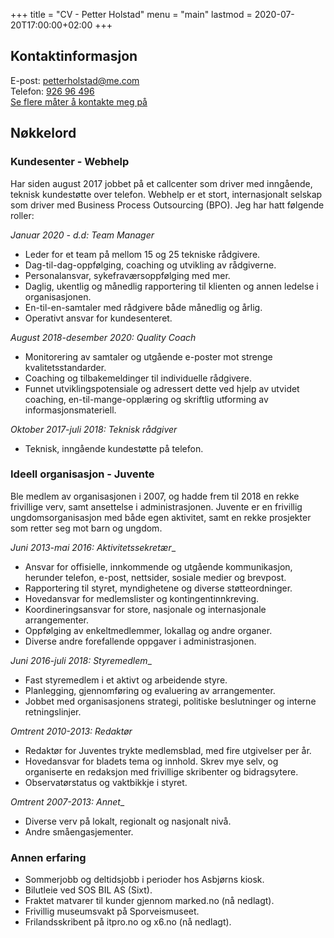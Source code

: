 +++
title = "CV - Petter Holstad"
menu = "main"
lastmod = 2020-07-20T17:00:00+02:00
+++

## Kontaktinformasjon
E-post: [petterholstad@me.com](petterholstad@me.com)  
Telefon: [926 96 496](+4792696496)  
[Se flere måter å kontakte meg på](index)

## Nøkkelord

### Kundesenter - Webhelp
Har siden august 2017 jobbet på et callcenter som driver med inngående, teknisk kundestøtte over telefon. Webhelp er et stort, internasjonalt selskap som driver med Business Process Outsourcing (BPO). Jeg har hatt følgende roller:

_Januar 2020 - d.d: Team Manager_
- Leder for et team på mellom 15 og 25 tekniske rådgivere.
- Dag-til-dag-oppfølging, coaching og utvikling av rådgiverne.
- Personalansvar, sykefraværsoppfølging med mer.
- Daglig, ukentlig og månedlig rapportering til klienten og annen ledelse i organisasjonen.
- En-til-en-samtaler med rådgivere både månedlig og årlig.
- Operativt ansvar for kundesenteret.

_August 2018-desember 2020: Quality Coach_
- Monitorering av samtaler og utgående e-poster mot strenge kvalitetsstandarder.
- Coaching og tilbakemeldinger til individuelle rådgivere.
- Funnet utviklingspotensiale og adressert dette ved hjelp av utvidet coaching, en-til-mange-opplæring og skriftlig utforming av informasjonsmateriell.

_Oktober 2017-juli 2018: Teknisk rådgiver_
- Teknisk, inngående kundestøtte på telefon.

### Ideell organisasjon - Juvente
Ble medlem av organisasjonen i 2007, og hadde frem til 2018 en rekke frivillige verv, samt ansettelse i administrasjonen. Juvente er en frivillig ungdomsorganisasjon med både egen aktivitet, samt en rekke prosjekter som retter seg mot barn og ungdom.

_Juni 2013-mai 2016: Aktivitetssekretær__
- Ansvar for offisielle, innkommende og utgående kommunikasjon, herunder telefon, e-post, nettsider, sosiale medier og brevpost.
- Rapportering til styret, myndighetene og diverse støtteordninger.
- Hovedansvar for medlemslister og kontingentinnkreving.
- Koordineringsansvar for store, nasjonale og internasjonale arrangementer.
- Oppfølging av enkeltmedlemmer, lokallag og andre organer.
- Diverse andre forefallende oppgaver i administrasjonen.

_Juni 2016-juli 2018: Styremedlem__
- Fast styremedlem i et aktivt og arbeidende styre.
- Planlegging, gjennomføring og evaluering av arrangementer.
- Jobbet med organisasjonens strategi, politiske beslutninger og interne retningslinjer.

_Omtrent 2010-2013: Redaktør_
- Redaktør for Juventes trykte medlemsblad, med fire utgivelser per år.
- Hovedansvar for bladets tema og innhold. Skrev mye selv, og organiserte en redaksjon med frivillige skribenter og bidragsytere.
- Observatørstatus og vaktbikkje i styret.

_Omtrent 2007-2013: Annet__
- Diverse verv på lokalt, regionalt og nasjonalt nivå.
- Andre småengasjementer.

### Annen erfaring
- Sommerjobb og deltidsjobb i perioder hos Asbjørns kiosk.
- Bilutleie ved SOS BIL AS (Sixt).
- Fraktet matvarer til kunder gjennom marked.no (nå nedlagt).
- Frivillig museumsvakt på Sporveismuseet.
- Frilandsskribent på itpro.no og x6.no (nå nedlagt).